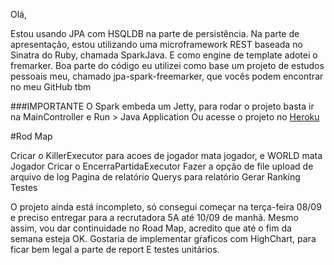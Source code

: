 Olá,

Estou usando JPA com HSQLDB na parte de persistência. Na parte de apresentação, estou utilizando 
uma microframework REST baseada no Sinatra do Ruby, chamada SparkJava.  E como engine de template
adotei o fremarker.
Boa parte do código eu utilizei como base um projeto de estudos pessoais meu, chamado
jpa-spark-freemarker, que vocês podem encontrar no meu GitHub tbm

###IMPORTANTE
O Spark embeda um Jetty, para rodar o projeto basta ir na MainController e Run > Java Application
Ou acesse o projeto no [Heroku](https://pre-dojo.herokuapp.com/) 

#Rod Map

Cricar o KillerExecutor para acoes de jogador mata jogador, e WORLD mata Jogador
Cricar o EncerraPartidaExecutor
Fazer a opção de file upload de arquivo de log
Pagina de relatório
Querys para relatório
Gerar Ranking
Testes

O projeto ainda está incompleto, só consegui começar na terça-feira 08/09 e preciso entregar para a recrutadora 5A até 10/09 de manhã.
Mesmo assim, vou dar continuidade no Road Map, acredito que até o fim da semana esteja OK.
Gostaria de implementar gŕaficos com HighChart, para ficar bem legal a parte de report
E testes unitários.
